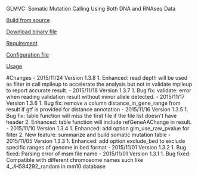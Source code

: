 GLMVC: Somatic Mutation Calling Using Both DNA and RNAseq Data

[Build from source](https://github.com/shengqh/glmvc/wiki/Build-from-source)

[Download binary file](https://github.com/shengqh/glmvc/releases)

[Requirement](https://github.com/shengqh/glmvc/wiki/Requirement)

[Configuration file](https://github.com/shengqh/glmvc/wiki/Configuration-file)

[Usage](https://github.com/shengqh/glmvc/wiki/Usage)

<a name="Changes"/>
#Changes
- 2015/11/24 Version 1.3.8
 1. Enhanced: read depth will be used as filter in call mpileup to accelerate the analysis but not in validate mpileup to report accurate result.
- 2015/11/18 Version 1.3.7
 1. Bug fix: validate: error when reading validation result without minor allele detected.
- 2015/11/17 Version 1.3.6
 1. Bug fix: remove a column distance_in_gene_range from result if gtf is provided for distance annotation
- 2015/11/16 Version 1.3.5
 1. Bug fix: table function will miss the first file if the file list doesn't have header
 2. Enhanced: table function will include refGeneAAChange in result.
- 2015/11/10 Version 1.3.4
 1. Enhanced: add option glm_use_raw_pvalue for filter
 2. New feature: summarize and build somatic mutation table
- 2015/11/05 Version 1.3.3
 1. Enhanced: add option exclude_bed to exclude specific ranges of genome in bed format
- 2015/11/01 Version 1.3.2
 1. Bug fixed: Parsing error of msm file name
- 2015/11/01 Version 1.3.1
 1. Bug fixed: Compatible with different chromosome names such like 4_JH584292_random in mm10 database

